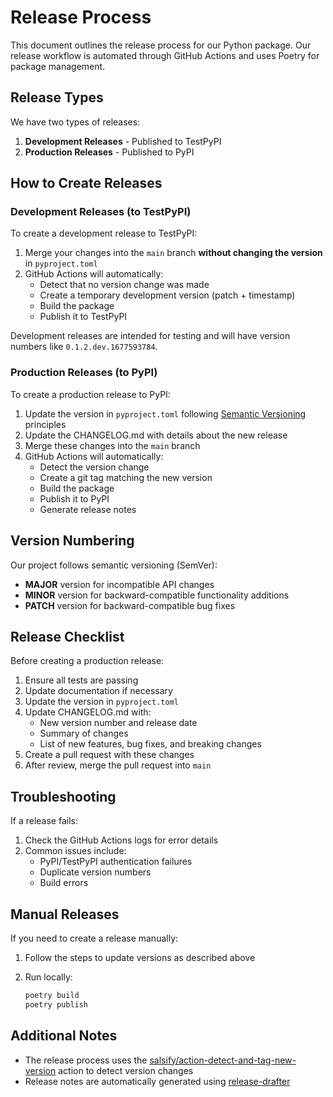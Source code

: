 # Release Process

This document outlines the release process for our Python package. Our release workflow is automated through GitHub Actions and uses Poetry for package management.

## Release Types

We have two types of releases:

1. **Development Releases** - Published to TestPyPI
2. **Production Releases** - Published to PyPI

## How to Create Releases

### Development Releases (to TestPyPI)

To create a development release to TestPyPI:

1. Merge your changes into the `main` branch **without changing the version** in `pyproject.toml`
2. GitHub Actions will automatically:
   - Detect that no version change was made
   - Create a temporary development version (patch + timestamp)
   - Build the package
   - Publish it to TestPyPI

Development releases are intended for testing and will have version numbers like `0.1.2.dev.1677593784`.

### Production Releases (to PyPI)

To create a production release to PyPI:

1. Update the version in `pyproject.toml` following [Semantic Versioning](https://semver.org/) principles
2. Update the CHANGELOG.md with details about the new release
3. Merge these changes into the `main` branch
4. GitHub Actions will automatically:
   - Detect the version change
   - Create a git tag matching the new version
   - Build the package
   - Publish it to PyPI
   - Generate release notes

## Version Numbering

Our project follows semantic versioning (SemVer):

- **MAJOR** version for incompatible API changes
- **MINOR** version for backward-compatible functionality additions
- **PATCH** version for backward-compatible bug fixes

## Release Checklist

Before creating a production release:

1. Ensure all tests are passing
2. Update documentation if necessary
3. Update the version in `pyproject.toml`
4. Update CHANGELOG.md with:
   - New version number and release date
   - Summary of changes
   - List of new features, bug fixes, and breaking changes
5. Create a pull request with these changes
6. After review, merge the pull request into `main`

## Troubleshooting

If a release fails:

1. Check the GitHub Actions logs for error details
2. Common issues include:
   - PyPI/TestPyPI authentication failures
   - Duplicate version numbers
   - Build errors

## Manual Releases

If you need to create a release manually:

1. Follow the steps to update versions as described above
2. Run locally:

   ```bash
   poetry build
   poetry publish
   ```

## Additional Notes

- The release process uses the [salsify/action-detect-and-tag-new-version](https://github.com/salsify/action-detect-and-tag-new-version) action to detect version changes
- Release notes are automatically generated using [release-drafter](https://github.com/release-drafter/release-drafter)

